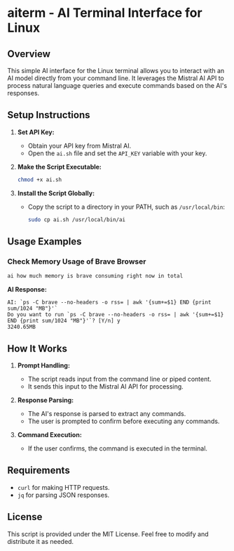 # aiterm - AI Terminal Interface for Linux

## Overview

This simple AI interface for the Linux terminal allows you to interact with an AI model directly from your command line. It leverages the Mistral AI API to process natural language queries and execute commands based on the AI's responses.

## Setup Instructions

1. **Set API Key:**
   - Obtain your API key from Mistral AI.
   - Open the `ai.sh` file and set the `API_KEY` variable with your key.

2. **Make the Script Executable:**
   ```bash
   chmod +x ai.sh
   ```

3. **Install the Script Globally:**
   - Copy the script to a directory in your PATH, such as `/usr/local/bin`:
     ```bash
     sudo cp ai.sh /usr/local/bin/ai
     ```

## Usage Examples

### Check Memory Usage of Brave Browser

```bash
ai how much memory is brave consuming right now in total
```

**AI Response:**
```
AI: `ps -C brave --no-headers -o rss= | awk '{sum+=$1} END {print sum/1024 "MB"}'`
Do you want to run `ps -C brave --no-headers -o rss= | awk '{sum+=$1} END {print sum/1024 "MB"}'`? [Y/n] y
3240.65MB
```

## How It Works

1. **Prompt Handling:**
   - The script reads input from the command line or piped content.
   - It sends this input to the Mistral AI API for processing.

2. **Response Parsing:**
   - The AI's response is parsed to extract any commands.
   - The user is prompted to confirm before executing any commands.

3. **Command Execution:**
   - If the user confirms, the command is executed in the terminal.

## Requirements

- `curl` for making HTTP requests.
- `jq` for parsing JSON responses.

## License

This script is provided under the MIT License. Feel free to modify and distribute it as needed.

